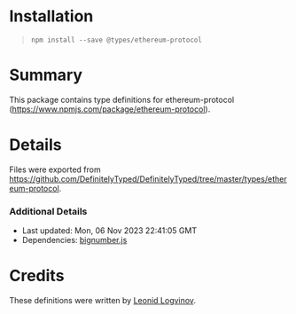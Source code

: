 # Installation
> `npm install --save @types/ethereum-protocol`

# Summary
This package contains type definitions for ethereum-protocol (https://www.npmjs.com/package/ethereum-protocol).

# Details
Files were exported from https://github.com/DefinitelyTyped/DefinitelyTyped/tree/master/types/ethereum-protocol.

### Additional Details
 * Last updated: Mon, 06 Nov 2023 22:41:05 GMT
 * Dependencies: [bignumber.js](https://npmjs.com/package/bignumber.js)

# Credits
These definitions were written by [Leonid Logvinov](https://github.com/LogvinovLeon).
